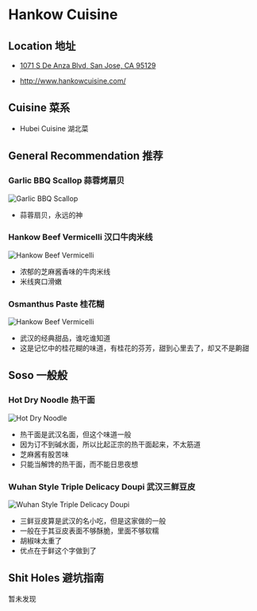 # Hankow Cuisine

## Location 地址

- [1071 S De Anza Blvd, San Jose, CA 95129](https://goo.gl/maps/RypCdBcLNFudSxk76)

- <http://www.hankowcuisine.com/>

## Cuisine 菜系

- Hubei Cuisine 湖北菜

## General Recommendation 推荐



### Garlic BBQ Scallop 蒜蓉烤扇贝

![Garlic BBQ Scallop](Pix2022July17th/Garlic%20BBQ%20Scallop.jpg)

- 蒜蓉扇贝，永远的神


### Hankow Beef Vermicelli 汉口牛肉米线

![Hankow Beef Vermicelli](Pix2022July17th/Hankow%20Beef%20Vermicelli.jpg)

- 浓郁的芝麻酱香味的牛肉米线
- 米线爽口滑嫩

### Osmanthus Paste 桂花糊

![Hankow Beef Vermicelli](Pix2022July17th/Osmanthus%20Paste.jpg)

- 武汉的经典甜品，谁吃谁知道
- 这是记忆中的桂花糊的味道，有桂花的芬芳，甜到心里去了，却又不是齁甜

## Soso 一般般

### Hot Dry Noodle 热干面

![Hot Dry Noodle](Pix2022July17th/Hot%20Dry%20Noodle.jpg)

- 热干面是武汉名面，但这个味道一般
- 因为订不到碱水面，所以比起正宗的热干面起来，不太筋道
- 芝麻酱有股苦味
- 只能当解馋的热干面，而不能日思夜想

### Wuhan Style Triple Delicacy Doupi 武汉三鲜豆皮

![Wuhan Style Triple Delicacy Doupi](Pix2022July17th/Wuhan%20Style%20Triple%20Delicacy%20Doupi.jpg)

- 三鲜豆皮算是武汉的名小吃，但是这家做的一般
- 一般在于其豆皮表面不够酥脆，里面不够软糯
- 胡椒味太重了
- 优点在于鲜这个字做到了

## Shit Holes 避坑指南

暂未发现
